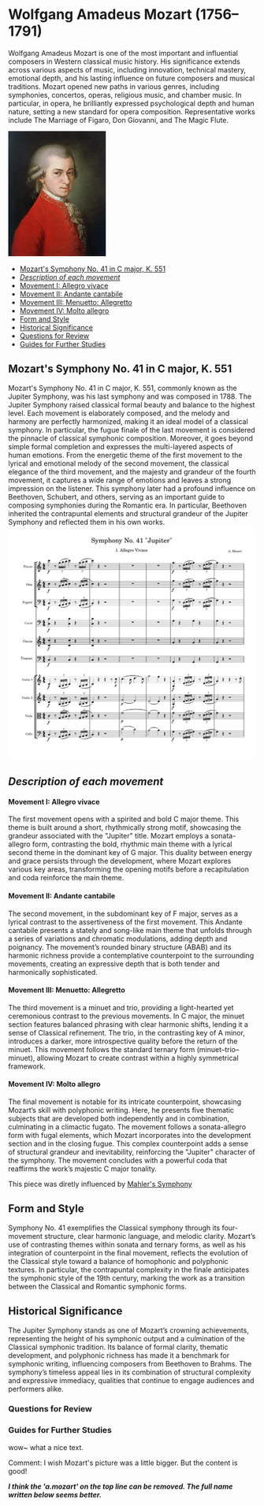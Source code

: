 # Wolfgang Amadeus Mozart (1756–1791)

Wolfgang Amadeus Mozart is one of the most important and influential composers in Western classical music history. 
His significance extends across various aspects of music, including innovation, technical mastery, emotional depth, and his lasting influence on future composers and musical traditions. 
Mozart opened new paths in various genres, including symphonies, concertos, operas, religious music, and chamber music. In particular, in opera, he brilliantly expressed psychological depth and human nature, setting a new standard for opera composition. Representative works include The Marriage of Figaro, Don Giovanni, and The Magic Flute.

<img src="mozart.png">

- [Mozart's Symphony No. 41 in C major, K. 551](#mozart's-symphony-no-41-c-major-k-551)
- [*Description of each movement*](#description-of-each-movement)
- [Movement I: Allegro vivace](#movement-i-allegro-vivace)
- [Movement II: Andante cantabile](#movement-ii-andante-cantabile)
- [Movement III: Menuetto: Allegretto](#movement-iii-menuetto-allegretto)
- [Movement IV: Molto allegro](#movement-iv-molto-allegro)
- [Form and Style](#form-and-style)
- [Historical Significance](#historical-significance)
- [Questions for Review](#questions-for-review)
- [Guides for Further Studies](#guides-for-further-studies)


  
## Mozart's Symphony No. 41 in C major, K. 551
Mozart's Symphony No. 41 in C major, K. 551, commonly known as the Jupiter Symphony, was his last symphony and was composed in 1788. 
The Jupiter Symphony raised classical formal beauty and balance to the highest level. Each movement is elaborately composed, and the melody and harmony are perfectly harmonized, making it an ideal model of a classical symphony. In particular, the fugue finale of the last movement is considered the pinnacle of classical symphonic composition.
Moreover, it goes beyond simple formal completion and expresses the multi-layered aspects of human emotions. From the energetic theme of the first movement to the lyrical and emotional melody of the second movement, the classical elegance of the third movement, and the majesty and grandeur of the fourth movement, it captures a wide range of emotions and leaves a strong impression on the listener.
This symphony later had a profound influence on Beethoven, Schubert, and others, serving as an important guide to composing symphonies during the Romantic era. In particular, Beethoven inherited the contrapuntal elements and structural grandeur of the Jupiter Symphony and reflected them in his own works.
<img src="mozart symphony no. 41.png"> 

## *Description of each movement*
#### Movement I: Allegro vivace
The first movement opens with a spirited and bold C major theme. This theme is built around a short, rhythmically strong motif, showcasing the grandeur associated with the "Jupiter" title. Mozart employs a sonata-allegro form, contrasting the bold, rhythmic main theme with a lyrical second theme in the dominant key of G major. This duality between energy and grace persists through the development, where Mozart explores various key areas, transforming the opening motifs before a recapitulation and coda reinforce the main theme.

#### Movement II: Andante cantabile
The second movement, in the subdominant key of F major, serves as a lyrical contrast to the assertiveness of the first movement. This Andante cantabile presents a stately and song-like main theme that unfolds through a series of variations and chromatic modulations, adding depth and poignancy. The movement’s rounded binary structure (ABAB) and its harmonic richness provide a contemplative counterpoint to the surrounding movements, creating an expressive depth that is both tender and harmonically sophisticated.

#### Movement III: Menuetto: Allegretto
The third movement is a minuet and trio, providing a light-hearted yet ceremonious contrast to the previous movements. In C major, the minuet section features balanced phrasing with clear harmonic shifts, lending it a sense of Classical refinement. The trio, in the contrasting key of A minor, introduces a darker, more introspective quality before the return of the minuet. This movement follows the standard ternary form (minuet–trio–minuet), allowing Mozart to create contrast within a highly symmetrical framework.

#### Movement IV: Molto allegro
The final movement is notable for its intricate counterpoint, showcasing Mozart’s skill with polyphonic writing. Here, he presents five thematic subjects that are developed both independently and in combination, culminating in a climactic fugato. The movement follows a sonata-allegro form with fugal elements, which Mozart incorporates into the development section and in the closing fugue. This complex counterpoint adds a sense of structural grandeur and inevitability, reinforcing the "Jupiter" character of the symphony. The movement concludes with a powerful coda that reaffirms the work’s majestic C major tonality.

This piece was diretly influenced by [Mahler's Symphony](mahler-symphony.md)

## Form and Style
Symphony No. 41 exemplifies the Classical symphony through its four-movement structure, clear harmonic language, and melodic clarity. Mozart’s use of contrasting themes within sonata and ternary forms, as well as his integration of counterpoint in the final movement, reflects the evolution of the Classical style toward a balance of homophonic and polyphonic textures. In particular, the contrapuntal complexity in the finale anticipates the symphonic style of the 19th century, marking the work as a transition between the Classical and Romantic symphonic forms.

## Historical Significance
The Jupiter Symphony stands as one of Mozart’s crowning achievements, representing the height of his symphonic output and a culmination of the Classical symphonic tradition. Its balance of formal clarity, thematic development, and polyphonic richness has made it a benchmark for symphonic writing, influencing composers from Beethoven to Brahms. The symphony’s timeless appeal lies in its combination of structural complexity and expressive immediacy, qualities that continue to engage audiences and performers alike.

### Questions for Review
### Guides for Further Studies

wow~ what a nice text.

Comment: I wish Mozart's picture was a little bigger. But the content is good!

***I think the 'a.mozart' on the top line can be removed. The full name written below seems better.***

